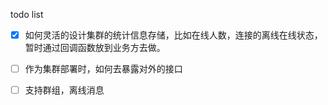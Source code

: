 todo list

- [X] 如何灵活的设计集群的统计信息存储，比如在线人数，连接的离线在线状态， 暂时通过回调函数放到业务方去做。
- [ ] 作为集群部署时，如何去暴露对外的接口
- [ ] 支持群组，离线消息


